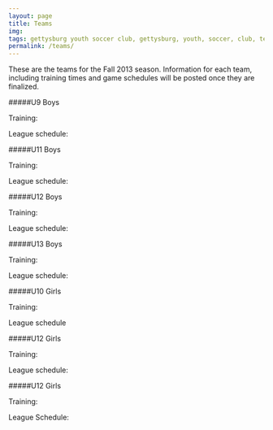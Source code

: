 ```yaml
---
layout: page
title: Teams
img: 
tags: gettysburg youth soccer club, gettysburg, youth, soccer, club, teams
permalink: /teams/
---
```

These are the teams for the Fall 2013 season. Information for each team, including training times and game schedules will be posted once they are finalized.

#####U9 Boys

Training:

League schedule:

#####U11 Boys

Training:

League schedule:

#####U12 Boys

Training:

League schedule:

#####U13 Boys

Training:

League schedule:

#####U10 Girls

Training:

League schedule

#####U12 Girls

Training:

League schedule:

#####U12 Girls

Training:

League Schedule:
